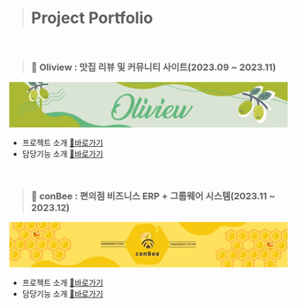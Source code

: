 > # Project Portfolio

</br>

> ### 🌱 Oliview : 맛집 리뷰 및 커뮤니티 사이트(2023.09 ~ 2023.11)

[![Oliview_jpg](01_Oliview/img/Oliview.jpg)](https://github.com/team-farmers/Oliview)

- 프로젝트 소개 [🔗바로가기](https://github.com/team-farmers/Oliview)
- 담당기능 소개 [🔗바로가기](https://github.com/gamza2695/Portfolio/blob/main/01_Oliview/Preview_yoojin.md)

</br>

> ### 🍯 conBee : 편의점 비즈니스 ERP + 그룹웨어 시스템(2023.11 ~ 2023.12)

[![conBee_jpg](02_conBee/img/conBee.jpg)](https://github.com/Bee-Keepers/conbee)


- 프로젝트 소개 [🔗바로가기](https://github.com/Bee-Keepers/conbee)
- 담당기능 소개 [🔗바로가기](https://github.com/gamza2695/Portfolio/blob/main/02_conBee/Preview_yoojin.md)


</br>
</br>
